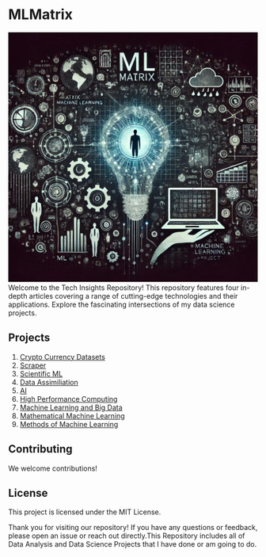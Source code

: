 # MLMatrix
<img src='https://github.com/parsabe/MLMatrix/blob/master/logo.png'>
Welcome to the Tech Insights Repository! This repository features four in-depth articles covering a range of cutting-edge technologies and their applications. Explore the fascinating intersections of my data science projects.



## Projects

1. <a href='https://github.com/parsabe/MLMatrix/tree/master/src/Crypto%20Currency%20Datasets'>Crypto Currency Datasets</a>
2. <a href='https://github.com/parsabe/MLMatrix/tree/master/src/Scraper'>Scraper</a>
3. <a href='https://github.com/parsabe/MLMatrix/tree/master/src/Scientific%20ML'>Scientific ML</a>
4. <a href='https://github.com/parsabe/MLMatrix/tree/master/src/Data%20Assimiliation'>Data Assimiliation</a>
5. <a href='https://github.com/parsabe/MLMatrix/tree/master/src/AI'>AI</a>
6. <a href='https://github.com/parsabe/MLMatrix/tree/master/src/High%20Performance%20Computingn'>High Performance Computing</a>
7. <a href='https://github.com/parsabe/MLMatrix/tree/master/src/Introduction%20of%20machine%20learning'>Machine Learning and Big Data</a>
8. <a href='https://github.com/parsabe/MLMatrix/tree/master/src/Mathematical%20Machine%20Learning'>Mathematical Machine Learning</a>
9. <a href='https://github.com/parsabe/MLMatrix/tree/master/src/Methods%20of%20Machine%20Learning'>Methods of Machine Learning</a>


## Contributing

We welcome contributions! 

## License

This project is licensed under the MIT License. 


Thank you for visiting our repository! If you have any questions or feedback, please open an issue or reach out directly.This Repository includes all of Data Analysis and Data Science Projects that I have done or am going to do.
